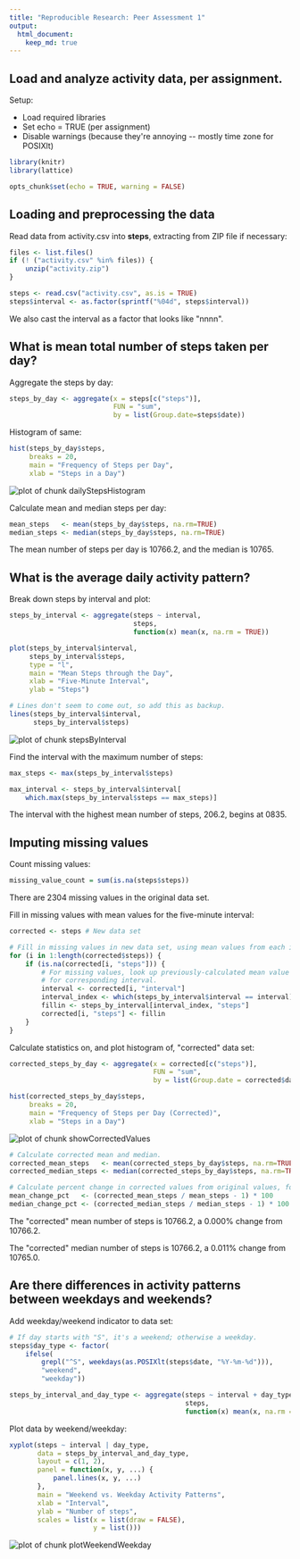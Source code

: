 ```yaml
---
title: "Reproducible Research: Peer Assessment 1"
output: 
  html_document:
    keep_md: true
---
```


## Load and analyze activity data, per assignment.

Setup:

- Load required libraries
- Set echo = TRUE (per assignment)
- Disable warnings (because they're annoying -- mostly time zone for POSIXlt)


```r
library(knitr)
library(lattice)

opts_chunk$set(echo = TRUE, warning = FALSE)
```

## Loading and preprocessing the data
Read data from activity.csv into **steps**, extracting from ZIP file if necessary:


```r
files <- list.files()
if (! ("activity.csv" %in% files)) {
    unzip("activity.zip")
}

steps <- read.csv("activity.csv", as.is = TRUE)
steps$interval <- as.factor(sprintf("%04d", steps$interval))
```

We also cast the interval as a factor that looks like "nnnn".

## What is mean total number of steps taken per day?

Aggregate the steps by day:


```r
steps_by_day <- aggregate(x = steps[c("steps")],
                          FUN = "sum",
                          by = list(Group.date=steps$date))
```

Histogram of same:


```r
hist(steps_by_day$steps,
     breaks = 20,
     main = "Frequency of Steps per Day",
     xlab = "Steps in a Day")
```

![plot of chunk dailyStepsHistogram](figure/dailyStepsHistogram-1.png) 

Calculate mean and median steps per day:


```r
mean_steps   <- mean(steps_by_day$steps, na.rm=TRUE)
median_steps <- median(steps_by_day$steps, na.rm=TRUE)
```

The mean number of steps per day is 10766.2, and the median is 10765.

## What is the average daily activity pattern?

Break down steps by interval and plot:


```r
steps_by_interval <- aggregate(steps ~ interval,
                               steps,
                               function(x) mean(x, na.rm = TRUE))

plot(steps_by_interval$interval,
     steps_by_interval$steps,
     type = "l",
     main = "Mean Steps through the Day",
     xlab = "Five-Minute Interval",
     ylab = "Steps")

# Lines don't seem to come out, so add this as backup.
lines(steps_by_interval$interval,
      steps_by_interval$steps)
```

![plot of chunk stepsByInterval](figure/stepsByInterval-1.png) 

Find the interval with the maximum number of steps:


```r
max_steps <- max(steps_by_interval$steps)

max_interval <- steps_by_interval$interval[
    which.max(steps_by_interval$steps == max_steps)]
```

The interval with the highest mean number of steps, 206.2,
begins at 0835.


## Imputing missing values

Count missing values:


```r
missing_value_count = sum(is.na(steps$steps))
```

There are 2304 missing values in the original data set.

Fill in missing values with mean values for the five-minute interval:


```r
corrected <- steps # New data set

# Fill in missing values in new data set, using mean values from each interval
for (i in 1:length(corrected$steps)) {
    if (is.na(corrected[i, "steps"])) {
        # For missing values, look up previously-calculated mean value
        # for corresponding interval.
        interval <- corrected[i, "interval"]
        interval_index <- which(steps_by_interval$interval == interval)
        fillin <- steps_by_interval[interval_index, "steps"]
        corrected[i, "steps"] <- fillin
    }
}
```

Calculate statistics on, and plot histogram of, "corrected" data set:


```r
corrected_steps_by_day <- aggregate(x = corrected[c("steps")],
                                    FUN = "sum",
                                    by = list(Group.date = corrected$date))

hist(corrected_steps_by_day$steps,
     breaks = 20,
     main = "Frequency of Steps per Day (Corrected)",
     xlab = "Steps in a Day")
```

![plot of chunk showCorrectedValues](figure/showCorrectedValues-1.png) 

```r
# Calculate corrected mean and median.
corrected_mean_steps   <- mean(corrected_steps_by_day$steps, na.rm=TRUE)
corrected_median_steps <- median(corrected_steps_by_day$steps, na.rm=TRUE)

# Calculate percent change in corrected values from original values, for display.
mean_change_pct   <- (corrected_mean_steps / mean_steps - 1) * 100
median_change_pct <- (corrected_median_steps / median_steps - 1) * 100
```

The "corrected" mean number of steps is 10766.2,
a 0.000% change from 10766.2.

The "corrected" median number of steps is 10766.2,
a 0.011% change from 10765.0.

## Are there differences in activity patterns between weekdays and weekends?

Add weekday/weekend indicator to data set:


```r
# If day starts with "S", it's a weekend; otherwise a weekday.
steps$day_type <- factor(
    ifelse(
        grepl("^S", weekdays(as.POSIXlt(steps$date, "%Y-%m-%d"))),
        "weekend",
        "weekday"))

steps_by_interval_and_day_type <- aggregate(steps ~ interval + day_type,
                                            steps,
                                            function(x) mean(x, na.rm = TRUE))
```

Plot data by weekend/weekday:


```r
xyplot(steps ~ interval | day_type,
       data = steps_by_interval_and_day_type,
       layout = c(1, 2),
       panel = function(x, y, ...) {
           panel.lines(x, y, ...)
       },
       main = "Weekend vs. Weekday Activity Patterns",
       xlab = "Interval",
       ylab = "Number of steps",
       scales = list(x = list(draw = FALSE),
                     y = list()))
```

![plot of chunk plotWeekendWeekday](figure/plotWeekendWeekday-1.png) 
